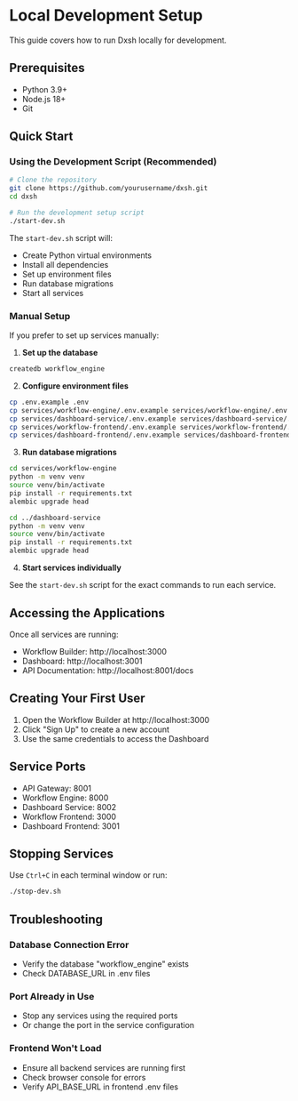 # Local Development Setup

This guide covers how to run Dxsh locally for development.

## Prerequisites

- Python 3.9+
- Node.js 18+
- Git

## Quick Start

### Using the Development Script (Recommended)

```bash
# Clone the repository
git clone https://github.com/yourusername/dxsh.git
cd dxsh

# Run the development setup script
./start-dev.sh
```

The `start-dev.sh` script will:

- Create Python virtual environments
- Install all dependencies
- Set up environment files
- Run database migrations
- Start all services

### Manual Setup

If you prefer to set up services manually:

1. **Set up the database**

```bash
createdb workflow_engine
```

2. **Configure environment files**

```bash
cp .env.example .env
cp services/workflow-engine/.env.example services/workflow-engine/.env
cp services/dashboard-service/.env.example services/dashboard-service/.env
cp services/workflow-frontend/.env.example services/workflow-frontend/.env
cp services/dashboard-frontend/.env.example services/dashboard-frontend/.env
```

3. **Run database migrations**

```bash
cd services/workflow-engine
python -m venv venv
source venv/bin/activate
pip install -r requirements.txt
alembic upgrade head

cd ../dashboard-service
python -m venv venv
source venv/bin/activate
pip install -r requirements.txt
alembic upgrade head
```

4. **Start services individually**

See the `start-dev.sh` script for the exact commands to run each service.

## Accessing the Applications

Once all services are running:

- Workflow Builder: http://localhost:3000
- Dashboard: http://localhost:3001
- API Documentation: http://localhost:8001/docs

## Creating Your First User

1. Open the Workflow Builder at http://localhost:3000
2. Click "Sign Up" to create a new account
3. Use the same credentials to access the Dashboard

## Service Ports

- API Gateway: 8001
- Workflow Engine: 8000
- Dashboard Service: 8002
- Workflow Frontend: 3000
- Dashboard Frontend: 3001

## Stopping Services

Use `Ctrl+C` in each terminal window or run:

```bash
./stop-dev.sh
```

## Troubleshooting

### Database Connection Error

- Verify the database "workflow_engine" exists
- Check DATABASE_URL in .env files

### Port Already in Use

- Stop any services using the required ports
- Or change the port in the service configuration

### Frontend Won't Load

- Ensure all backend services are running first
- Check browser console for errors
- Verify API_BASE_URL in frontend .env files
